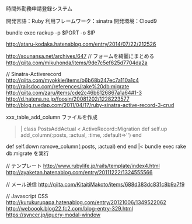 時間外勤務申請登録システム

開発言語：Ruby
利用フレームワーク：sinatra
開発環境：Cloud9

bundle exec rackup -p $PORT -o $IP

http://ataru-kodaka.hatenablog.com/entry/2014/07/22/212526

http://sounansa.net/archives/647
// フォームを綺麗にまとめる
http://qiita.com/mikuhonda/items/9de7c5ef625d7704da2a

// Sinatra-Activerecord
http://qiita.com/myokkie/items/b6b68b247ec7a110a1c4
http://railsdoc.com/references/rake%20db:migrate
http://qiita.com/zaru/items/cde2c46b6126867a1a64#1-3
http://d.hatena.ne.jp/foosin/20081202/1228223577
http://blog.ruedap.com/2011/04/17/ruby-sinatra-active-record-3-crud

xxx_table_add_column ファイルを作成
>|
class PostsAddActual < ActiveRecord::Migration
  def self.up
      add_column(:posts, :actual, :time, :default=>'')
  end

  def self.down
      ramove_column(:posts, :actual)
  end
end
|<
bundle exec rake db:migrate を実行

// テンプレート
http://www.rubylife.jp/rails/template/index4.html
http://ayaketan.hatenablog.com/entry/20111222/1324555566

// メール送信
http://qiita.com/KitaitiMakoto/items/688d383dc831c8b9a7f9

// Javascript CSS
http://kurukurupapa.hatenablog.com/entry/20121006/1349522062
http://weboook.blog22.fc2.com/blog-entry-329.html
https://syncer.jp/jquery-modal-window
